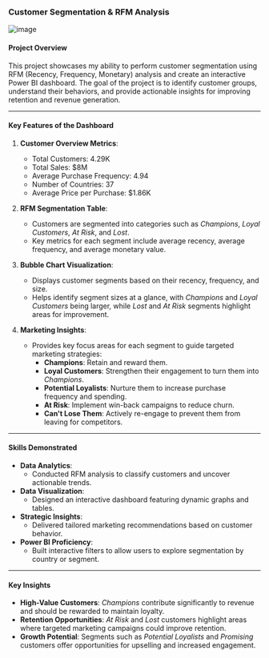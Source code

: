 ### Customer Segmentation & RFM Analysis
![image](https://github.com/user-attachments/assets/cec4152c-4746-45bc-bce2-4730c08d541e)

#### Project Overview
This project showcases my ability to perform customer segmentation using RFM (Recency, Frequency, Monetary) analysis and create an interactive Power BI dashboard. The goal of the project is to identify customer groups, understand their behaviors, and provide actionable insights for improving retention and revenue generation.

---

#### Key Features of the Dashboard
1. **Customer Overview Metrics**:
   - Total Customers: 4.29K
   - Total Sales: $8M
   - Average Purchase Frequency: 4.94
   - Number of Countries: 37
   - Average Price per Purchase: $1.86K

2. **RFM Segmentation Table**:
   - Customers are segmented into categories such as *Champions*, *Loyal Customers*, *At Risk*, and *Lost*.
   - Key metrics for each segment include average recency, average frequency, and average monetary value.

3. **Bubble Chart Visualization**:
   - Displays customer segments based on their recency, frequency, and size.
   - Helps identify segment sizes at a glance, with *Champions* and *Loyal Customers* being larger, while *Lost* and *At Risk* segments highlight areas for improvement.

4. **Marketing Insights**:
   - Provides key focus areas for each segment to guide targeted marketing strategies:
     - **Champions**: Retain and reward them.
     - **Loyal Customers**: Strengthen their engagement to turn them into *Champions*.
     - **Potential Loyalists**: Nurture them to increase purchase frequency and spending.
     - **At Risk**: Implement win-back campaigns to reduce churn.
     - **Can't Lose Them**: Actively re-engage to prevent them from leaving for competitors.

---

#### Skills Demonstrated
- **Data Analytics**:
   - Conducted RFM analysis to classify customers and uncover actionable trends.
- **Data Visualization**:
   - Designed an interactive dashboard featuring dynamic graphs and tables.
- **Strategic Insights**:
   - Delivered tailored marketing recommendations based on customer behavior.
- **Power BI Proficiency**:
   - Built interactive filters to allow users to explore segmentation by country or segment.

---

#### Key Insights
- **High-Value Customers**: *Champions* contribute significantly to revenue and should be rewarded to maintain loyalty.
- **Retention Opportunities**: *At Risk* and *Lost* customers highlight areas where targeted marketing campaigns could improve retention.
- **Growth Potential**: Segments such as *Potential Loyalists* and *Promising* customers offer opportunities for upselling and increased engagement.
